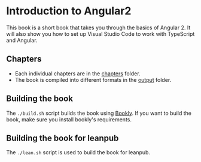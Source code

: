 # Introduction to Angular2

This book is a short book that takes you through the basics of Angular 2. It will also show you how to set up Visual Studio Code to work with TypeScript and Angular.

## Chapters

- Each individual chapters are in the [chapters](chapters) folder.
- The book is compiled into different formats in the [output](output) folder.

## Building the book

The `./build.sh` script builds the book using [Bookly](https://github.com/st32lth/bookly). If you want to build the book, make sure you install bookly's requirements.

## Building the book for leanpub

The `./lean.sh` script is used to build the book for leanpub.
